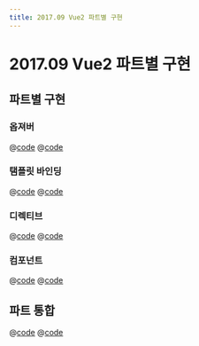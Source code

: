 ```yaml
---
title: 2017.09 Vue2 파트별 구현
---
```

# 2017.09 Vue2 파트별 구현

## 파트별 구현
### 옵져버
@[code](@/docs/fe-dev/pet-project/vue2-part/observer-example.js)
@[code](@/docs/fe-dev/pet-project/vue2-part/observer.js)

### 탬플릿 바인딩
@[code](@/docs/fe-dev/pet-project/vue2-part/template-example.html)
@[code](@/docs/fe-dev/pet-project/vue2-part/template.js)

### 디렉티브
@[code](@/docs/fe-dev/pet-project/vue2-part/directive-example.html)
@[code](@/docs/fe-dev/pet-project/vue2-part/directive.js)

### 컴포넌트
@[code](@/docs/fe-dev/pet-project/vue2-part/component-example.html)
@[code](@/docs/fe-dev/pet-project/vue2-part/component.js)

## 파트 통합
@[code](@/docs/fe-dev/pet-project/vue2-part/vanillajs-vue.html)
@[code](@/docs/fe-dev/pet-project/vue2-part/vanillajs-vue.js)
